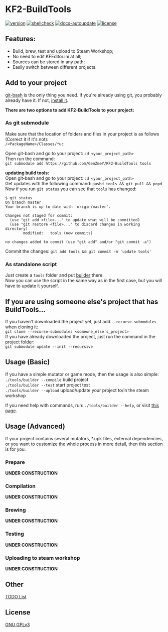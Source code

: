 # KF2-BuildTools
[![version](https://img.shields.io/github/v/tag/genzmey/KF2-BuildTools)](https://github.com/GenZmeY/KF2-BuildTools/tags)
[![shellcheck](https://github.com/GenZmeY/KF2-BuildTools/actions/workflows/shellcheck-master.yml/badge.svg)](https://github.com/GenZmeY/KF2-BuildTools/actions/workflows/shellcheck-master.yml)
[![docs-autoupdate](https://github.com/GenZmeY/KF2-BuildTools/actions/workflows/docs-autoupdate.yml/badge.svg)](https://github.com/GenZmeY/KF2-BuildTools/actions/workflows/docs-autoupdate.yml)
[![license](https://img.shields.io/github/license/GenZmeY/KF2-Server-Extension)](LICENSE)

## Features:
- Build, brew, test and upload to Steam Workshop;
- No need to edit KFEditor.ini at all;
- Sources can be stored in any path;
- Easily switch between different projects.

## Add to your project
[git-bash](https://git-scm.com/) is the only thing you need. If you're already using git, you probably already have it. If not, [install it](https://git-scm.com/download/win).

**There are two options to add KF2-BuildTools to your project:**

### As git submodule
Make sure that the location of folders and files in your project is as follows (Correct it if it's not):  
`/<PackageName>/Classes/*uc`

Open git-bash and go to your project: `cd <your_project_path>`  
Then run the command:  
`git submodule add https://github.com/GenZmeY/KF2-BuildTools tools`  

**updating build tools:**  
Open git-bash and go to your project: `cd <your_project_path>`  
Get updates with the following command: `pushd tools && git pull && popd`  
Now if you run `git status` you can see that `tools` has changed: 
```
$ git status
On branch master
Your branch is up to date with 'origin/master'.

Changes not staged for commit:
  (use "git add <file>..." to update what will be committed)
  (use "git restore <file>..." to discard changes in working directory)
        modified:   tools (new commits)

no changes added to commit (use "git add" and/or "git commit -a")
```
Commit the changes: `git add tools && git commit -m 'update tools'`

### As standalone script
Just create a `tools` folder and put [builder](builder) there.  
Now you can use the script in the same way as in the first case, but you will have to update it yourself.  

## If you are using someone else's project that has BuildTools...
If you haven't downloaded the project yet, just add `--recurse-submodules` when cloning it:  
`git clone --recurse-submodules <someone_else's_project>`  
If you have already downloaded the project, just run the command in the project folder:  
`git submodule update --init --recursive`  

## Usage (Basic)
If you have a simple mutator or game mode, then the usage is also simple:  
`./tools/builder --compile` build project  
`./tools/builder --test` start project test  
`./tools/builder --upload` upload/update your project to/in the steam workshop  

If you need help with commands, run: `./tools/builder --help`, or visit [this page](USAGE.md).

## Usage (Advanced)
If your project contains several mutators, *.upk files, external dependencies, or you want to customize the whole process in more detail, then this section is for you. 

### Prepare
**UNDER CONSTRUCTION**  

### Compilation
**UNDER CONSTRUCTION**  

### Brewing
**UNDER CONSTRUCTION**  

### Testing
**UNDER CONSTRUCTION**  

### Uploading to steam workshop
**UNDER CONSTRUCTION**  

## Other
[TODO List](TODO.md)

## License
[GNU GPLv3](LICENSE)
